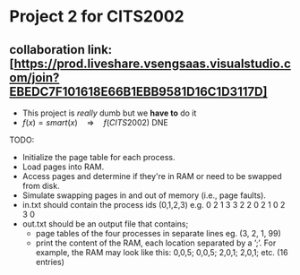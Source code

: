# Project 2 for CITS2002

## collaboration link: [https://prod.liveshare.vsengsaas.visualstudio.com/join?EBEDC7F101618E66B1EBB9581D16C1D3117D]

- This project is *really* dumb but we **have to** do it
- $f(x) = smart(x) \quad \Longrightarrow \quad f(CITS2002) \ \text{DNE}$

  
TODO:
- Initialize the page table for each process.
- Load pages into RAM.
- Access pages and determine if they're in RAM or need to be swapped from disk.
- Simulate swapping pages in and out of memory (i.e., page faults).
- in.txt should contain the process ids (0,1,2,3) e.g. 0 2 1 3 3 2 2 0 2 1 0 2 3 0
- out.txt should be an output file that contains;
    - page tables of the four processes in separate lines eg. (3, 2, 1, 99)
    - print the content of the RAM, each location separated by a ’;’. For example, the RAM may look like this: 0,0,5; 0,0,5; 2,0,1; 2,0,1; etc. (16 entries)
      



